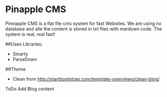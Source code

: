 # Pinapple CMS
Pineapple CMS is a flat file cms system for fast Websites.
We are using no database and alle the content is stored in txt files with mardown code.
The system is real, real fast!

##Uses Libraries:
* Smarty
* ParseDown

##Theme
* Clean from http://startbootstrap.com/template-overviews/clean-blog/

ToDo
Add Blog content
